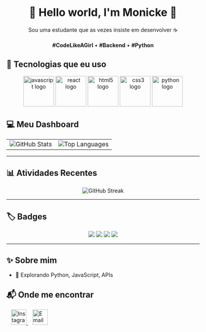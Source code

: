 
<h1 align="center">👾 Hello world, I'm Monicke 👾</h1>

<p align="center">
  Sou uma estudante que as vezes insiste em desenvolver ☕  
  <br><br>
  <b>#CodeLikeAGirl</b> • <b>#Backend</b> • <b>#Python</b>
</p>


## 🧠 Tecnologias que eu uso

<p align="center">
  <img src="https://cdn.jsdelivr.net/gh/devicons/devicon/icons/javascript/javascript-original.svg" height="80" width="80" alt="javascript logo"  />
  <img src="https://cdn.jsdelivr.net/gh/devicons/devicon/icons/react/react-original.svg" height="80" width="80" alt="react logo"  />
  <img src="https://cdn.jsdelivr.net/gh/devicons/devicon/icons/html5/html5-original.svg" height="80" width="80" alt="html5 logo"  />
  <img src="https://cdn.jsdelivr.net/gh/devicons/devicon/icons/css3/css3-original.svg" height="80" width="80" alt="css3 logo"  />
  <img src="https://cdn.jsdelivr.net/gh/devicons/devicon/icons/python/python-original.svg" height="80" width="80" alt="python logo"  />
</p>


## 💻 Meu Dashboard

<table align="center">
  <tr>
    <td align="center">
      <img src="https://github-readme-stats.vercel.app/api?username=monickeivlopes&show_icons=true&theme=radical" alt="GitHub Stats"/>
    </td>
    <td align="center">
      <img src="https://github-readme-stats.vercel.app/api/top-langs/?username=monickeivlopes&layout=compact&theme=radical" alt="Top Languages"/>
    </td>
  </tr>
</table>

---

## 📊 Atividades Recentes

<p align="center">
  <img src="https://github-readme-streak-stats.herokuapp.com/?user=monickeivlopes&theme=radical&hide_border=false" alt="GitHub Streak"/>
</p>

---

## 🏷️ Badges

<p align="center">
  <img src="https://img.shields.io/badge/Commits-🔥%201234-ff00ff?style=for-the-badge&logo=github" />
  <img src="https://img.shields.io/badge/Pushes-🚀%20567-ff00ff?style=for-the-badge&logo=git" />
  <img src="https://img.shields.io/badge/Projetos-💡%2012-ff00ff?style=for-the-badge&logo=codeforces" />
  <img src="https://komarev.com/ghpvc/?username=monickeivlopes&color=ff00ff&style=for-the-badge" />
</p>

---

## ✨ Sobre mim

- 🧪 Explorando Python, JavaScript, APIs 

## 📬 Onde me encontrar

  &nbsp;&nbsp;
  <a href="https://instagram.com/monickelopes" target="_blank">
    <img src="https://cdn-icons-png.flaticon.com/512/174/174855.png" alt="Instagram" width="40" height="40"/>
  </a>
  &nbsp;&nbsp;
  <a href="mailto:monickelara@icloud.com">
    <img src="https://cdn-icons-png.flaticon.com/512/732/732200.png" alt="Email" width="40" height="40"/>
  </a>
</p>


